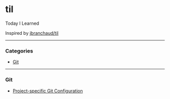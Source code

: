 # til
Today I Learned

Inspired by [jbranchaud/til](https://github.com/jbranchaud/til)

---

### Categories

* [Git](#git)

---

### Git

- [Project-specific Git Configuration](git/project-specific-git-configuration.md)
